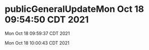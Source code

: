 # publicGeneralUpdateMon Oct 18 09:54:50 CDT 2021 

Mon Oct 18 09:59:37 CDT 2021 

Mon Oct 18 10:00:43 CDT 2021 

